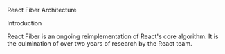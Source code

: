 React Fiber Architecture

Introduction

React Fiber is an ongoing reimplementation of React's core algorithm. It is the culmination of over two years of research by the React team.